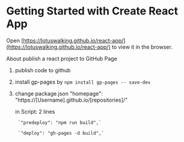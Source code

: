 # Getting Started with Create React App


Open [https://lotuswalking.github.io/react-app/](https://lotuswalking.github.io/react-app/) to view it in the browser.

About publish a react project to GitHub Page

1. publish code to github

2. install gp-pages by  `npm install gp-pages -- save-dev `

3. change package.json
    "homepage": "https://[Username].github.io/[repositories]/"

    in Script: 2 lines

        `"predeploy": "npm run build",`
        
        `"deploy": "gh-pages -d build",`


